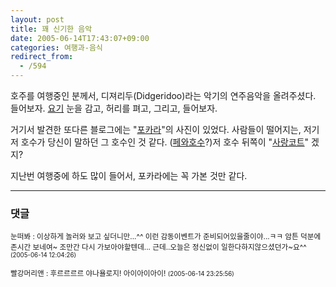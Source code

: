 ```yaml
---
layout: post
title: 꽤 신기한 음악
date: 2005-06-14T17:43:07+09:00
categories: 여행과-음식
redirect_from:
  - /594
---
```


호주를 여행중인 분께서, 디져리두(Didgeridoo)라는 악기의 연주음악을 올려주셨다. 들어보자. <A href=http://blog.naver.com/dipani/120013750444 target=bb>요기</a> 눈을 감고, 허리를 펴고, 그리고, 들어보자.

거기서 발견한 또다른 블로그에는 "<a href="http://blog.naver.com/koreak3/60011006713" target=bb>포카라</a>"의 사진이 있었다. 사람들이 떨어지는, 저기 저 호수가 당신이 말하던 그 호수인 것 같다. (<a href="http://board-1.blueweb.co.kr/board.cgi?id=buddhaeye&bname=lumbini&action=view&unum=16&page=1&SID=5d036c841c6ad732e0842376212836d0" target=bb>페와호수</a>?)저 호수 뒤쪽이 "<a href="http://board-1.blueweb.co.kr/board.cgi?id=buddhaeye&bname=lumbini&action=view&unum=15&page=1&SID=5d036c841c6ad732e0842376212836d0" target=bb>사랑코트</a>" 겠지?

지난번 여행중에 하도 많이 들어서, 포카라에는 꼭 가본 것만 같다.

* * *

### 댓글



<!--- cmt:1013 --->
<!--- mail: --->
<!--- parent:0 --->

<small class=comment>눈떠봐 : 이상하게 놀러와 보고 싶더니만...^^ 이런 감동이벤트가 준비되어있을줄이야...ㅋㅋ 암튼 덕분에 존시간 보네여~  조만간 다시 가보아야할텐데...  근데..오늘은 정신없이 일한다하지않으셨던가~요^^ <small>(2005-06-14 12:04:26)</small></small>


<!--- cmt:1014 --->
<!--- mail: --->
<!--- parent:0 --->

<small class=comment>빨강머리앤 : 후르르르르 야나욜로지! 아이아이아이! <small>(2005-06-14 23:25:56)</small></small>

